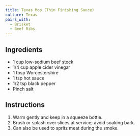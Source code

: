 ```yaml
---
title: Texas Mop (Thin Finishing Sauce)
culture: Texas
pairs_with:
  - Brisket
  - Beef Ribs
---
```


## Ingredients
- 1 cup low-sodium beef stock
- 1/4 cup apple cider vinegar
- 1 tbsp Worcestershire
- 1 tsp hot sauce
- 1/2 tsp black pepper
- Pinch salt

## Instructions
1. Warm gently and keep in a squeeze bottle.
2. Brush or splash over slices at service; avoid soaking bark.
3. Can also be used to spritz meat during the smoke.